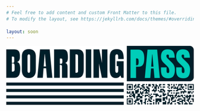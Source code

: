 ```yaml
---
# Feel free to add content and custom Front Matter to this file.
# To modify the layout, see https://jekyllrb.com/docs/themes/#overriding-theme-defaults

layout: soon
---
```


<style type="text/css" media="screen">
  .container {
    margin: 10px auto;
    max-width: 600px;
    text-align: center;
  }
  h1 {
    margin: 30px 0;
    font-size: 4em;
    line-height: 1;
    letter-spacing: -1px;
  }
</style>

<div class="container">
<img src="assets/images/LOGO-BP.jpg">
</div>